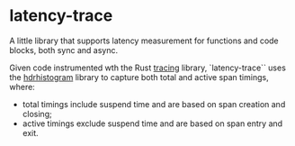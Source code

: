 # latency-trace

A little library that supports latency measurement for functions and code blocks, both sync and async.

Given code instrumented wth the Rust [tracing](https://crates.io/crates/tracing) library, `latency-trace`` uses the [hdrhistogram](https://crates.io/crates/hdrhistogram) library to capture both total and active span timings, where:

- total timings include suspend time and are based on span creation and closing;
- active timings exclude suspend time and are based on span entry and exit.
